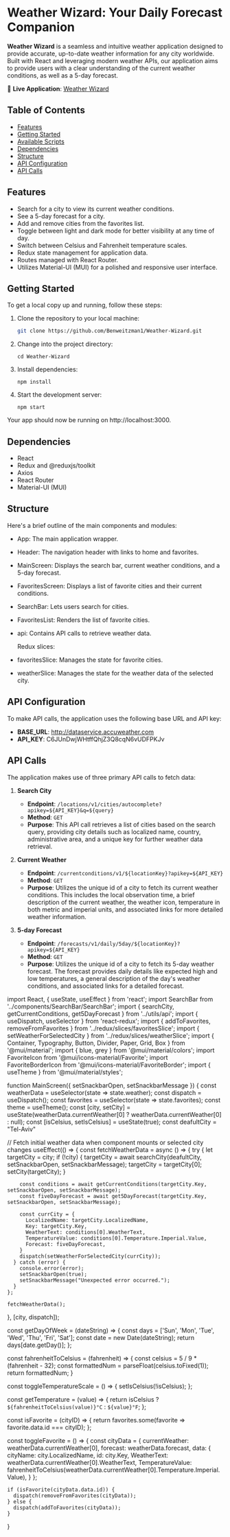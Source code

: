 # Weather Wizard: Your Daily Forecast Companion

**Weather Wizard** is a seamless and intuitive weather application designed to provide accurate, up-to-date weather information for any city worldwide. Built with React and leveraging modern weather APIs, our application aims to provide users with a clear understanding of the current weather conditions, as well as a 5-day forecast.

🚀 **Live Application**: [Weather Wizard](https://benweitzman1.github.io/ben-weitzman-17-08-2023/)

## Table of Contents

- [Features](#features)
- [Getting Started](#getting-started)
- [Available Scripts](#available-scripts)
- [Dependencies](#dependencies)
- [Structure](#structure)
- [API Configuration](#api-configuration)
- [API Calls](#api-calls)

## Features

- Search for a city to view its current weather conditions.
- See a 5-day forecast for a city.
- Add and remove cities from the favorites list.
- Toggle between light and dark mode for better visibility at any time of day.
- Switch between Celsius and Fahrenheit temperature scales.
- Redux state management for application data.
- Routes managed with React Router.
- Utilizes Material-UI (MUI) for a polished and responsive user interface.

## Getting Started

To get a local copy up and running, follow these steps:

1. Clone the repository to your local machine:
   ```bash
   git clone https://github.com/Benweitzman1/Weather-Wizard.git
   ```
2. Change into the project directory:
   ```
   cd Weather-Wizard
   ```
3. Install dependencies:
   ```
   npm install
   ```
4. Start the development server:
   ```
   npm start
   ```

Your app should now be running on http://localhost:3000.

## Dependencies

- React
- Redux and @reduxjs/toolkit
- Axios
- React Router
- Material-UI (MUI)

## Structure

Here's a brief outline of the main components and modules:

- App: The main application wrapper.
- Header: The navigation header with links to home and favorites.
- MainScreen: Displays the search bar, current weather conditions, and a 5-day forecast.
- FavoritesScreen: Displays a list of favorite cities and their current conditions.
- SearchBar: Lets users search for cities.
- FavoritesList: Renders the list of favorite cities.
- api: Contains API calls to retrieve weather data.

  Redux slices:

- favoritesSlice: Manages the state for favorite cities.
- weatherSlice: Manages the state for the weather data of the selected city.

## API Configuration

To make API calls, the application uses the following base URL and API key:

- **BASE_URL**: http://dataservice.accuweather.com
- **API_KEY**: C6JUnDwjWHtffQhjZ3Q8cqN6vUDFPKJv

## API Calls

The application makes use of three primary API calls to fetch data:

1. **Search City**

   - **Endpoint**: `/locations/v1/cities/autocomplete?apikey=${API_KEY}&q=${query}`
   - **Method**: `GET`
   - **Purpose**: This API call retrieves a list of cities based on the search query, providing city details such as localized name, country, administrative area, and a unique key for further weather data retrieval.

2. **Current Weather**

   - **Endpoint**: `/currentconditions/v1/${locationKey}?apikey=${API_KEY}`
   - **Method**: `GET`
   - **Purpose**: Utilizes the unique id of a city to fetch its current weather conditions. This includes the local observation time, a brief description of the current weather, the weather icon, temperature in both metric and imperial units, and associated links for more detailed weather information.

3. **5-day Forecast**
   - **Endpoint**: `/forecasts/v1/daily/5day/${locationKey}?apikey=${API_KEY}`
   - **Method**: `GET`
   - **Purpose**: Utilizes the unique id of a city to fetch its 5-day weather forecast. The forecast provides daily details like expected high and low temperatures, a general description of the day's weather conditions, and associated links for a detailed forecast.

import React, { useState, useEffect } from 'react';
import SearchBar from '../components/SearchBar/SearchBar';
import { searchCity, getCurrentConditions, get5DayForecast } from '../utils/api';
import { useDispatch, useSelector } from 'react-redux';
import { addToFavorites, removeFromFavorites } from '../redux/slices/favoritesSlice';
import { setWeatherForSelectedCity } from '../redux/slices/weatherSlice';
import { Container, Typography, Button, Divider, Paper, Grid, Box } from '@mui/material';
import { blue, grey } from '@mui/material/colors';
import FavoriteIcon from '@mui/icons-material/Favorite';
import FavoriteBorderIcon from '@mui/icons-material/FavoriteBorder';
import { useTheme } from '@mui/material/styles';

function MainScreen({ setSnackbarOpen, setSnackbarMessage }) {
const weatherData = useSelector(state => state.weather);
const dispatch = useDispatch();
const favorites = useSelector(state => state.favorites);
const theme = useTheme();
const [city, setCity] = useState(weatherData.currentWeather[0] ? weatherData.currentWeather[0] : null);
const [isCelsius, setIsCelsius] = useState(true);
const deafultCity = "Tel-Aviv"

// Fetch initial weather data when component mounts or selected city changes
useEffect(() => {
const fetchWeatherData = async () => {
try {
let targetCity = city;
if (!city) {
targetCity = await searchCity(deafultCity, setSnackbarOpen, setSnackbarMessage);
targetCity = targetCity[0];
setCity(targetCity);
}

        const conditions = await getCurrentConditions(targetCity.Key, setSnackbarOpen, setSnackbarMessage);
        const fiveDayForecast = await get5DayForecast(targetCity.Key, setSnackbarOpen, setSnackbarMessage);

        const currCity = {
          LocalizedName: targetCity.LocalizedName,
          Key: targetCity.Key,
          WeatherText: conditions[0].WeatherText,
          TemperatureValue: conditions[0].Temperature.Imperial.Value,
          Forecast: fiveDayForecast,
        }
        dispatch(setWeatherForSelectedCity(currCity));
      } catch (error) {
        console.error(error);
        setSnackbarOpen(true);
        setSnackbarMessage("Unexpected error occurred.");
      }
    };

    fetchWeatherData();

}, [city, dispatch]);

const getDayOfWeek = (dateString) => {
const days = ['Sun', 'Mon', 'Tue', 'Wed', 'Thu', 'Fri', 'Sat'];
const date = new Date(dateString);
return days[date.getDay()];
};

const fahrenheitToCelsius = (fahrenheit) => {
const celsius = 5 / 9 \* (fahrenheit - 32);
const formattedNum = parseFloat(celsius.toFixed(1));
return formattedNum;
}

const toggleTemperatureScale = () => {
setIsCelsius(!isCelsius);
};

const getTemperature = (value) => {
return isCelsius ? `${fahrenheitToCelsius(value)}°C` : `${value}°F`;
};

const isFavorite = (cityID) => {
return favorites.some(favorite => favorite.data.id === cityID);
};

const toggleFavorite = () => {
const cityData = {
currentWeather: weatherData.currentWeather[0],
forecast: weatherData.forecast,
data: {
cityName: city.LocalizedName,
id: city.Key,
WeatherText: weatherData.currentWeather[0].WeatherText,
TemperatureValue: fahrenheitToCelsius(weatherData.currentWeather[0].Temperature.Imperial.Value),
}
};

    if (isFavorite(cityData.data.id)) {
      dispatch(removeFromFavorites(cityData));
    } else {
      dispatch(addToFavorites(cityData));
    }

}

  <!-- return (
    <Container maxWidth="lg">
      <SearchBar setCity={setCity} />
      {/* Render weather details if available; otherwise, show loading */}
      {city && weatherData.currentWeather && weatherData.currentWeather.length > 0 && weatherData.forecast ? (
        <Paper elevation={15} style={{ padding: '20px', marginTop: '40px', backgroundColor: theme.palette.background.paper }}>
          <Grid container spacing={2} alignItems="center">
            <Grid item xs={12} md={8} style={{ display: 'flex', alignItems: 'center', marginBottom: '65px' }}>
              <div>
                <Typography variant="h4" style={{ color: blue[800] }}>{city.LocalizedName}</Typography>
                <Typography variant="h5" style={{ color: blue[600] }}>{getTemperature(weatherData.currentWeather[0].Temperature.Imperial.Value)}</Typography>
                <Typography variant="h5" style={{ color: grey[600] }}>{weatherData.currentWeather[0].WeatherText}</Typography>
              </div>
              <Box display="flex" flexDirection="column" alignItems="center" ml={3}>
                {isFavorite(city.Key) ? 
                  <FavoriteIcon fontSize="large" style={{ color: blue[500] }} /> : 
                  <FavoriteBorderIcon fontSize="large" style={{ color: blue[500] }} />
                }
                <Typography 
                  variant="caption" 
                  style={{ 
                    color: isFavorite(city.Key) ? grey[700] : 'transparent',
                    minHeight: '1rem'  // Ensure it takes up space even if transparent
                  }}>
                  In Favorites
                </Typography>
              </Box>
            </Grid>
            <Grid item xs={12} md={4} style={{ display: 'flex', flexDirection: 'column', alignItems: 'flex-end' }}>
              <div style={{ width: '100%', marginBottom: '40px' }}>
              <Button
                  onClick={toggleTemperatureScale}
                  variant="outlined"
                  color="primary"
                  fullWidth
                  style={{ 
                    marginRight: '10px', 
                    textTransform: 'none', 
                    background: 'linear-gradient(45deg, #2196F3 30%, #21CBF3 90%)',
                    boxShadow: '0 3px 5px 2px rgba(33, 203, 243, .3)'
                  }}
                  onMouseOver={(e) => e.target.style.transform = 'scale(1.05)'}
                  onMouseOut={(e) => e.target.style.transform = 'scale(1)'}
                >
                  Toggle to {isCelsius ? "Fahrenheit" : "Celsius"}
                </Button>
                <Button
                  variant="contained"
                  color="primary"
                  fullWidth
                  onClick={() => toggleFavorite(city.LocalizedName)}
                  style={{ 
                    textTransform: 'none', 
                    background: 'linear-gradient(45deg, #FE6B8B 30%, #FF8E53 90%)',
                    boxShadow: '0 3px 5px 2px rgba(255, 105, 135, .3)'
                  }}
                  onMouseOver={(e) => e.target.style.transform = 'scale(1.05)'}
                  onMouseOut={(e) => e.target.style.transform = 'scale(1)'}
                >
                  {isFavorite(city.Key) ? "Remove from Favorites" : "Add to Favorites"}
                </Button>
              </div>
            </Grid>
          </Grid>
          <Divider style={{ margin: '20px 0' }} />
          <Grid container spacing={0} justifyContent="space-between">
            {weatherData.forecast.DailyForecasts.map((day, index) => (
              <Grid item xs key={index} style={{ textAlign: 'center', border: '1px solid black', padding: '10px', margin: '0 5px' }}>
                <Typography variant="body1">{index === 0 ? 'Today' : getDayOfWeek(day.Date)}</Typography>
                <Typography variant="body1">{getTemperature(day.Temperature.Maximum.Value)}</Typography>
              </Grid>
            ))}
          </Grid>
        </Paper>
      ) : (
        <Typography variant="h5">Loading...</Typography>
      )}
  </Container>
  );
}

export default MainScreen;
 -->
